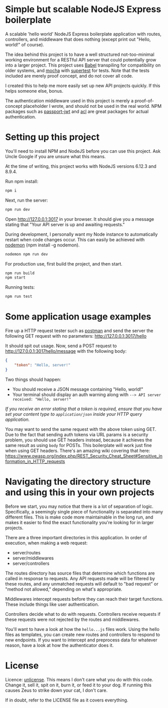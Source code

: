 # Simple but scalable NodeJS Express boilerplate
A scalable 'hello world' NodeJS Express boilerplate application with routes, controllers, and
middleware that does nothing (except print out "Hello, world!" of course).

The idea behind this project is to have a well structured not-too-minimal working environment for
a RESTful API server that could potentially grow into a larger project. This
project uses [Babel](https://www.npmjs.com/package/babel-cli) transpiling for compatibility on older systems, and
[mocha](https://mochajs.org/) with [supertest](https://www.npmjs.com/package/supertest)
for tests. Note that the tests included are merely proof concept, and do not
cover all code.

I created this to help me more easily set up new API projects quickly. If this
helps someone else, bonus.

The authentication middleware used in this project is merely a proof-of-concept
placeholder I wrote, and should not be used in the real world. NPM packages such as
[passport-jwt](https://www.npmjs.com/package/passport-jwt) and
[acl](https://www.npmjs.com/package/acl) are great packages for actual
authentication.

# Setting up this project
You'll need to install NPM and NodeJS before you can use this project. Ask
Uncle Google if you are unsure what this means.

At the time of writing, this project works with NodeJS versions 6.12.3 and
8.9.4.

Run npm install:
```bash
npm i
```

Next, run the server:
```bash
npm run dev
```
Open http://127.0.0.1:3017 in your browser. It should give you a message
stating that "Your API server is up and awaiting requests."

During development, I personally want my Node instance to automatically restart when code changes occur. This can easily be achieved with [nodemon]() (npm install -g nodemon).
```bash
nodemon npm run dev
```

For production use, first build the project, and then start.
```bash
npm run build
npm start
```

Running tests:
```bash
npm run test
```

# Some application usage examples
Fire up a HTTP request tester such as [postman](https://www.getpostman.com/)
and send the server the following GET request with no parameters:
http://127.0.0.1:3017/hello

It should spit out usage. Now, send a POST request to http://127.0.0.1:3017hello/message
with the following body:
```json
{
	"token": "Hello, server!"
}
```

Two things should happen:
 * You should receive a JSON message containing "Hello, world!"
 * Your terminal should display an auth warning along with `--> API server received: "Hello, server!"`

*If you receive an error stating that a token is required, ensure that you have
set your content type to `application/json` inside your HTTP query application.*

You may want to send the same request with the above token using GET. Due to the fact that
sending auth tokens via URL params is a security problem, you should use GET headers
instead, because it achieves the same result as using `body` for POSTs. This
boilerplate will work just fine when using GET headers. There's an amazing wiki
covering that here:
https://www.owasp.org/index.php/REST_Security_Cheat_Sheet#Sensitive_information_in_HTTP_requests

# Navigating the directory structure and using this in your own projects
Before we start, you may notice that there is a lot of separation of logic.
Specifically, a seemingly single piece of functionality is separated into many
different files. This is make code more maintainable in the long run, and makes
it easier to find the exact functionality you're looking for in larger projects.

There are a three important directories in this application. In order of execution, when making a web request:
  * server/routes
  * server/middlewares
  * server/controllers

The routes directory has source files that determine which functions are called in
response to requests. Any API requests made will be filtered by these routes, and any
unmatched requests will default to "bad request" or "method not allowed," depending on
what's appropriate.

Middlewares intercept requests before they can reach their target functions. These
include things like user authentication.

Controllers decide what to do with requests. Controllers receive requests if these requests
were not rejected by the routes and middlewares.

You'll want to have a look at how the `hello...js` files work. Using the hello files as
templates, you can create new routes and controllers to respond to new endpoints. If you
want to intercept and preprocess data for whatever reason, have a look at how the authenticator
does it.

# License
Licence: [unlicense](http://unlicense.org/). This means I don't care what you
do with this code. Change it, sell it, spit on it, burn it, or feed it to your
dog. If running this causes Zeus to strike down your cat, I don't care.

If in doubt, refer to the LICENSE file as it covers everything.

